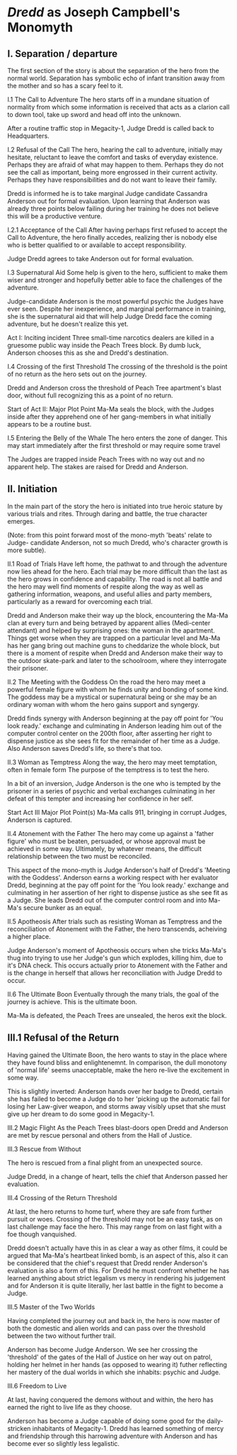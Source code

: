 # *Dredd* as Joseph Campbell's Monomyth

## I. Separation / departure

The first section of the story is about the separation of the hero from
the normal world. Separation has symbolic echo of infant transition away
from the mother and so has a scary feel to it.

I.1 The Call to Adventure
  The hero starts off in a mundane situation of normality from which
  some information is received that acts as a clarion call to down
  tool, take up sword and head off into the unknown.

  After a routine traffic stop in Megacity-1, Judge Dredd is called
  back to Headquarters.

I.2 Refusal of the Call
  The hero, hearing the call to adventure, initially may hesitate,
  reluctant to leave the comfort and tasks of everyday existence.
  Perhaps they are afraid of what may happen to them. Perhaps they
  do not see the call as important, being more engrossed in their
  current activity. Perhaps they have responsibilities and do not
  want to leave their family.

  Dredd is informed he is to take marginal Judge candidate
  Cassandra Anderson out for formal evaluation. Upon learning
  that Anderson was already three points below failing during
  her training he does not believe this will be a productive
  venture.

I.2.1 Acceptance of the Call
  After having perhaps first refused to accept the Call to Adventure,
  the hero finally accedes, realizing ther is nobody else who is better
  qualified to or available to accept responsibility.

  Judge Dredd agrees to take Anderson out for formal evaluation.

I.3 Supernatural Aid
  Some help is given to the hero, sufficient to make them wiser and
  stronger and hopefully better able to face the challenges of the
  adventure.

  Judge-candidate Anderson is the most powerful psychic the Judges
  have ever seen. Despite her inexperience, and marginal performance
  in training, she is the supernatural aid that will help Judge Dredd
  face the coming adventure, but he doesn't realize this yet.

Act I: Inciting incident
  Three small-time narcotics dealers are killed in a gruesome public
  way inside the Peach Trees block. By dumb luck, Anderson chooses this
  as she and Dredd's destination.

I.4 Crossing of the first Threshold
  The crossing of the threshold is the point of no return as the hero sets
  out on the journey.

  Dredd and Anderson cross the threshold of Peach Tree apartment's blast
  door, without full recognizing this as a point of no return.

Start of Act II: Major Plot Point
  Ma-Ma seals the block, with the Judges inside after they apprehend one
  of her gang-members in what initially appears to be a routine bust.

I.5 Entering the Belly of the Whale
  The hero enters the zone of danger. This may start immediately after the
  first threshold or may require some travel

  The Judges are trapped inside Peach Trees with no way out and no
  apparent help. The stakes are raised for Dredd and Anderson.


## II. Initiation

In the main part of the story the hero is initiated into true heroic stature by various
trials and rites. Through daring and battle, the true character emerges.

(Note: from this point forward most of the mono-myth 'beats' relate to Judge-
candidate Anderson, not so much Dredd, who's character growth is more subtle).

II.1 Road of Trials
  Have left home, the pathwat to and through the adventure now lies ahead for the hero.
  Each trial may be more difficult than the last as the hero grows in confidence and
  capability.
  The road is not all battle and the hero may well find moments of respite along the
  way as well as gathering information, weapons, and useful allies and party members,
  particularly as a reward for overcoming each trial.

  Dredd and Anderson make their way up the block, encountering the Ma-Ma clan at every
  turn and being betrayed by apparent allies (Medi-center attendant) and helped by
  surprising ones: the woman in the apartment. Things get worse when they are trapped on
  a particular level and Ma-Ma has her gang bring out machine guns to cheddarize the 
  whole block, but there is a moment of respite when Dredd and Anderson make their way
  to the outdoor skate-park and later to the schoolroom, where they interrogate their
  prisoner.

II.2 The Meeting with the Goddess
  On the road the hero may meet a powerful female figure with whom he finds unity and
  bonding of some kind. The goddess may be a mystical or supernatural being or she
  may be an ordinary woman with whom the hero gains support and syngergy.

  Dredd finds synergy with Anderson beginning at the pay off point for 'You look
  ready.' exchange and culminating in Anderson leading him out of the computer control
  center on the 200th floor, after asserting her right to dispense justice as she
  sees fit for the remainder of her time as a Judge.
  Also Anderson saves Dredd's life, so there's that too.

II.3 Woman as Temptress
  Along the way, the hero may meet temptation, often in female form
  The purpose of the temptress is to test the hero.

  In a bit of an inversion, Judge Anderson is the one who is tempted by the
  prisoner in a series of psychic and verbal exchanges culminating in her
  defeat of this tempter and increasing her confidence in her self.

Start Act III Major Plot Point(s)
  Ma-Ma calls 911, bringing in corrupt Judges, Anderson is captured.

II.4 Atonement with the Father
  The hero may come up against a 'father figure' who must be beaten, persuaded, or
  whose approval must be achieved in some way. Ultimately, by whatever means, the
  difficult relationship between the two must be reconciled.

  This aspect of the mono-myth is Judge Anderson's half of Dredd's 'Meeting with
  the Goddess'. Anderson earns a working respect with her evaluator Dredd, beginning
  at the pay off point for the 'You look ready.' exchange and culminating in
  her assertion of her right to dispense justice as she see fit as a Judge. She leads
  Dredd out of the computer control room and into Ma-Ma's secure bunker as an equal.


II.5 Apotheosis
  After trials such as resisting Woman as Temptress and the reconciliation of
  Atonement with the Father, the hero transcends, acheiving a higher place.

  Judge Anderson's moment of Apotheosis occurs when she tricks Ma-Ma's thug into
  trying to use her Judge's gun which explodes, killing him, due to it's DNA
  check.  This occurs actually prior to Atonement with the Father and is the 
  change in herself that allows her reconciliation with Judge Dredd to occur.

II.6 The Ultimate Boon
  Eventually through the many trials, the goal of the journey is achieve. This is
  the ultimate boon.

  Ma-Ma is defeated, the Peach Trees are unsealed, the heros exit the block.

## III.1 Refusal of the Return

Having gained the Ultimate Boon, the hero wants to stay in the place where
they have found bliss and enlightenemnt.
In comparison, the dull monotony of 'normal life' seems unacceptable, make the
hero re-live the excitement in some way.

  This is slightly inverted: Anderson hands over her badge to Dredd, certain
  she has failed to become a Judge do to her 'picking up the automatic fail for
  losing her Law-giver weapon, and storms away visibly upset that she must
  give up her dream to do some good in Megacity-1.

III.2 Magic Flight
  As the Peach Trees blast-doors open Dredd and Anderson are met by 
  rescue personal and others from the Hall of Justice.

III.3 Rescue from Without

  The hero is rescued from a final plight from an unexpected source.

  Judge Dredd, in a change of heart, tells the chief that Anderson passed
  her evaluation.

III.4 Crossing of the Return Threshold

  At last, the hero returns to home turf, where they are safe from further
  pursuit or woes.
  Crossing of the threshold may not be an easy task, as on last challenge may
  face the hero. This may range from on last fight with a foe though vanquished.

  Dredd doesn't actually have this in as clear a way as other films, it could
  be argued that Ma-Ma's heartbeat linked bomb, is an aspect of this, also it
  can be considered that the chief's request that Dredd render Anderson's evaluation
  is also a form of this. For Dredd he must confront whether he has learned
  anything about strict legalism vs mercy in rendering his judgement and for
  Anderson it is quite literally, her last battle in the fight to become a Judge.

III.5 Master of the Two Worlds

Having completed the journey out and back in, the hero is now master of both the
domestic and alien worlds and can pass over the threshold between the two without
further trail.

  Anderson has become Judge Anderson. We see her crossing the 'threshold' of the
  gates of the Hall of Justice on her way out on patrol, holding her helmet in 
  her hands (as opposed to wearing it) futher reflecting her mastery of the dual
  worlds in which she inhabits: psychic and Judge.

III.6 Freedom to Live

  At last, having conquered the demons without and within, the hero has earned
  the right to live life as they choose.

  Anderson has become a Judge capable of doing some good for the daily-stricken
  inhabitants of Megacity-1. Dredd has learned something of mercy and friendship
  through this harrowing adventure with Anderson and has become ever so slightly
  less legalistic.
